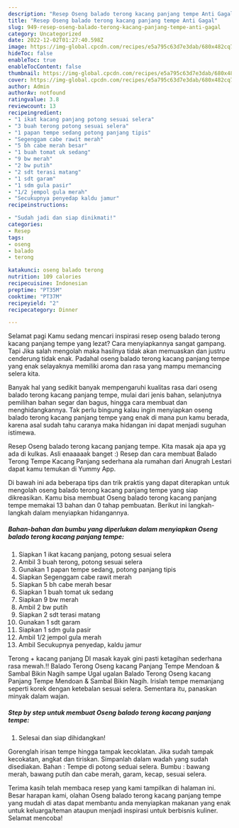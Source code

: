 ```yaml
---
description: "Resep Oseng balado terong kacang panjang tempe Anti Gagal"
title: "Resep Oseng balado terong kacang panjang tempe Anti Gagal"
slug: 949-resep-oseng-balado-terong-kacang-panjang-tempe-anti-gagal
category: Uncategorized
date: 2022-12-02T01:27:40.598Z
image: https://img-global.cpcdn.com/recipes/e5a795c63d7e3dab/680x482cq70/oseng-balado-terong-kacang-panjang-tempe-foto-resep-utama.jpg
hideToc: false
enableToc: true
enableTocContent: false
thumbnail: https://img-global.cpcdn.com/recipes/e5a795c63d7e3dab/680x482cq70/oseng-balado-terong-kacang-panjang-tempe-foto-resep-utama.jpg
cover: https://img-global.cpcdn.com/recipes/e5a795c63d7e3dab/680x482cq70/oseng-balado-terong-kacang-panjang-tempe-foto-resep-utama.jpg
author: Admin
authorAv: notfound
ratingvalue: 3.8
reviewcount: 13
recipeingredient:
- "1 ikat kacang panjang potong sesuai selera"
- "3 buah terong potong sesuai selera"
- "1 papan tempe sedang potong panjang tipis"
- "Segenggam cabe rawit merah"
- "5 bh cabe merah besar"
- "1 buah tomat uk sedang"
- "9 bw merah"
- "2 bw putih"
- "2 sdt terasi matang"
- "1 sdt garam"
- "1 sdm gula pasir"
- "1/2 jempol gula merah"
- "Secukupnya penyedap kaldu jamur"
recipeinstructions:

- "Sudah jadi dan siap dinikmati!"
categories:
- Resep
tags:
- oseng
- balado
- terong

katakunci: oseng balado terong 
nutrition: 109 calories
recipecuisine: Indonesian
preptime: "PT35M"
cooktime: "PT37M"
recipeyield: "2"
recipecategory: Dinner

---
```



Selamat pagi Kamu sedang mencari inspirasi resep oseng balado terong kacang panjang tempe yang lezat? Cara menyiapkannya sangat gampang. Tapi Jika salah mengolah maka hasilnya tidak akan memuaskan dan justru cenderung tidak enak. Padahal oseng balado terong kacang panjang tempe yang enak selayaknya memiliki aroma dan rasa yang mampu memancing selera kita.


Banyak hal yang sedikit banyak mempengaruhi kualitas rasa dari oseng balado terong kacang panjang tempe, mulai dari jenis bahan, selanjutnya pemilihan bahan segar dan bagus, hingga cara membuat dan menghidangkannya. Tak perlu bingung kalau ingin menyiapkan oseng balado terong kacang panjang tempe yang enak di mana pun kamu berada, karena asal sudah tahu caranya maka hidangan ini dapat menjadi suguhan istimewa.

Resep Oseng balado terong kacang panjang tempe. Kita masak aja apa yg ada di kulkas. Asli enaaaaak banget :) Resep dan cara membuat Balado Terong Tempe Kacang Panjang sederhana ala rumahan dari Anugrah Lestari dapat kamu temukan di Yummy App.


Di bawah ini ada beberapa tips dan trik praktis yang dapat diterapkan untuk mengolah oseng balado terong kacang panjang tempe yang siap dikreasikan. Kamu bisa membuat Oseng balado terong kacang panjang tempe memakai 13 bahan dan 0 tahap pembuatan. Berikut ini langkah-langkah dalam menyiapkan hidangannya.

<!--inarticleads1-->

##### Bahan-bahan dan bumbu yang diperlukan dalam menyiapkan Oseng balado terong kacang panjang tempe:

1. Siapkan 1 ikat kacang panjang, potong sesuai selera
1. Ambil 3 buah terong, potong sesuai selera
1. Gunakan 1 papan tempe sedang, potong panjang tipis
1. Siapkan Segenggam cabe rawit merah
1. Siapkan 5 bh cabe merah besar
1. Siapkan 1 buah tomat uk sedang
1. Siapkan 9 bw merah
1. Ambil 2 bw putih
1. Siapkan 2 sdt terasi matang
1. Gunakan 1 sdt garam
1. Siapkan 1 sdm gula pasir
1. Ambil 1/2 jempol gula merah
1. Ambil Secukupnya penyedap, kaldu jamur


Terong + kacang panjang DI masak kayak gini pasti ketagihan sederhana rasa mewah.!! Balado Terong Oseng kacang Panjang Tempe Mendoan &amp; Sambal Bikin Nagih sampe Ugal ugalan Balado Terong Oseng kacang Panjang Tempe Mendoan &amp; Sambal Bikin Nagih. Irislah tempe memanjang seperti korek dengan ketebalan sesuai selera. Sementara itu, panaskan minyak dalam wajan. 

<!--inarticleads2-->

##### Step by step untuk membuat Oseng balado terong kacang panjang tempe:


1. Selesai dan siap dihidangkan!

Gorenglah irisan tempe hingga tampak kecoklatan. Jika sudah tampak kecokatan, angkat dan tiriskan. Simpanlah dalam wadah yang sudah disediakan. Bahan : Tempe di potong seduai selera. Bumbu : bawang merah, bawang putih dan cabe merah, garam, kecap, sesuai selera. 

Terima kasih telah membaca resep yang kami tampilkan di halaman ini. Besar harapan kami, olahan Oseng balado terong kacang panjang tempe yang mudah di atas dapat membantu anda menyiapkan makanan yang enak untuk keluarga/teman ataupun menjadi inspirasi untuk berbisnis kuliner. Selamat mencoba!
